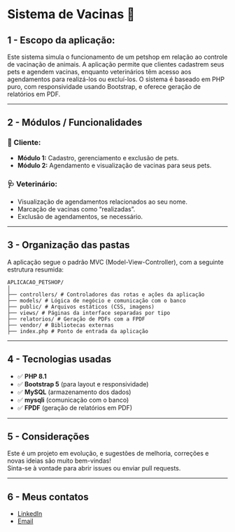 # Sistema de Vacinas 💉

## 1 - Escopo da aplicação:
Este sistema simula o funcionamento de um petshop em relação ao controle de vacinação de animais. A aplicação permite que clientes cadastrem seus pets e agendem vacinas, enquanto veterinários têm acesso aos agendamentos para realizá-los ou excluí-los. O sistema é baseado em PHP puro, com responsividade usando Bootstrap, e oferece geração de relatórios em PDF.

---

## 2 - Módulos / Funcionalidades

### 👤 Cliente:
- **Módulo 1:** Cadastro, gerenciamento e exclusão de pets.
- **Módulo 2:** Agendamento e visualização de vacinas para seus pets.

### 🩺 Veterinário:
- Visualização de agendamentos relacionados ao seu nome.
- Marcação de vacinas como “realizadas”.
- Exclusão de agendamentos, se necessário.

---

## 3 - Organização das pastas

A aplicação segue o padrão MVC (Model-View-Controller), com a seguinte estrutura resumida:
```
APLICACAO_PETSHOP/
│
├── controllers/ # Controladores das rotas e ações da aplicação
├── models/ # Lógica de negócio e comunicação com o banco
├── public/ # Arquivos estáticos (CSS, imagens)
├── views/ # Páginas da interface separadas por tipo
├── relatorios/ # Geração de PDFs com a FPDF
├── vendor/ # Bibliotecas externas
├── index.php # Ponto de entrada da aplicação
```
---

## 4 - Tecnologias usadas

- ✅ **PHP 8.1**
- ✅ **Bootstrap 5** (para layout e responsividade)
- ✅ **MySQL** (armazenamento dos dados)
- ✅ **mysqli** (comunicação com o banco)
- ✅ **FPDF** (geração de relatórios em PDF)

---

## 5 - Considerações

Este é um projeto em evolução, e sugestões de melhoria, correções e novas ideias são muito bem-vindas!  
Sinta-se à vontade para abrir issues ou enviar pull requests.

---

## 6 - Meus contatos
- [LinkedIn](https://www.linkedin.com/in/luis-felipe-8725a1291/)
- [Email](mailto:luisfelipecontato08@gmail.com)
